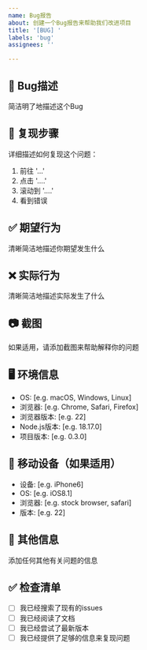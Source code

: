 ```yaml
---
name: Bug报告
about: 创建一个Bug报告来帮助我们改进项目
title: '[BUG] '
labels: 'bug'
assignees: ''

---
```


## 🐛 Bug描述
简洁明了地描述这个Bug

## 🔄 复现步骤
详细描述如何复现这个问题：

1. 前往 '...'
2. 点击 '....'
3. 滚动到 '....'
4. 看到错误

## ✅ 期望行为
清晰简洁地描述你期望发生什么

## ❌ 实际行为
清晰简洁地描述实际发生了什么

## 📷 截图
如果适用，请添加截图来帮助解释你的问题

## 🖥️ 环境信息
 - OS: [e.g. macOS, Windows, Linux]
 - 浏览器: [e.g. Chrome, Safari, Firefox]
 - 浏览器版本: [e.g. 22]
 - Node.js版本: [e.g. 18.17.0]
 - 项目版本: [e.g. 0.3.0]

## 📱 移动设备（如果适用）
 - 设备: [e.g. iPhone6]
 - OS: [e.g. iOS8.1]
 - 浏览器: [e.g. stock browser, safari]
 - 版本: [e.g. 22]

## 📝 其他信息
添加任何其他有关问题的信息

## ✅ 检查清单
- [ ] 我已经搜索了现有的issues
- [ ] 我已经阅读了文档
- [ ] 我已经尝试了最新版本
- [ ] 我已经提供了足够的信息来复现问题 